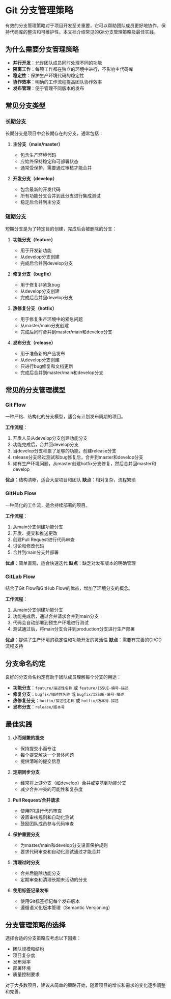 # Git 分支管理策略

有效的分支管理策略对于项目开发至关重要，它可以帮助团队成员更好地协作，保持代码库的整洁和可维护性。本文档介绍常见的Git分支管理策略及最佳实践。

## 为什么需要分支管理策略

- **并行开发**：允许团队成员同时处理不同的功能
- **隔离工作**：每项工作都在独立的环境中进行，不影响主代码库
- **稳定性**：保护生产环境代码的稳定性
- **协作效率**：明确的工作流程提高团队协作效率
- **发布管理**：便于管理不同版本的发布

## 常见分支类型

### 长期分支

长期分支是项目中会长期存在的分支，通常包括：

1. **主分支（main/master）**
   - 包含生产环境代码
   - 应始终保持稳定和可部署状态
   - 通常受保护，需要通过审核才能合并

2. **开发分支（develop）**
   - 包含最新的开发代码
   - 所有功能分支合并到此分支进行集成测试
   - 稳定后合并到主分支

### 短期分支

短期分支是为了特定目的创建，完成后会被删除的分支：

1. **功能分支（feature）**
   - 用于开发新功能
   - 从develop分支创建
   - 完成后合并回develop分支

2. **修复分支（bugfix）**
   - 用于修复非紧急bug
   - 从develop分支创建
   - 完成后合并回develop分支

3. **热修复分支（hotfix）**
   - 用于修复生产环境中的紧急问题
   - 从master/main分支创建
   - 完成后同时合并到master/main和develop分支

4. **发布分支（release）**
   - 用于准备新的产品发布
   - 从develop分支创建
   - 只进行bug修复和文档更新
   - 完成后合并到master/main和develop分支

## 常见的分支管理模型

### Git Flow

一种严格、结构化的分支模型，适合有计划发布周期的项目。

**工作流程**：
1. 开发人员从develop分支创建功能分支
2. 功能完成后，合并回develop分支
3. 当develop分支积累了足够的功能，创建release分支
4. release分支经过测试和bug修复后，合并到master和develop分支
5. 如有生产环境问题，从master创建hotfix分支修复，然后合并回master和develop

**优点**：结构清晰，适合大型项目和团队
**缺点**：相对复杂，流程繁琐

### GitHub Flow

一种简化的工作流，适合持续部署的项目。

**工作流程**：
1. 从main分支创建功能分支
2. 开发、提交和推送更改
3. 创建Pull Request进行代码审查
4. 讨论和修改代码
5. 合并到main分支并部署

**优点**：简单直观，适合快速迭代
**缺点**：缺乏对发布版本的明确管理

### GitLab Flow

结合了Git Flow和GitHub Flow的优点，增加了环境分支的概念。

**工作流程**：
1. 从main分支创建功能分支
2. 功能完成后，通过合并请求合并到main分支
3. 代码会自动部署到预生产环境进行测试
4. 测试通过后，将main分支合并到production分支进行生产部署

**优点**：提供了生产环境的稳定性和功能开发的灵活性
**缺点**：需要有完善的CI/CD流程支持

## 分支命名约定

良好的分支命名约定有助于团队成员理解每个分支的用途：

- **功能分支**：`feature/描述性名称` 或 `feature/ISSUE-编号-描述`
- **修复分支**：`bugfix/描述性名称` 或 `bugfix/ISSUE-编号-描述`
- **热修复分支**：`hotfix/描述性名称` 或 `hotfix/版本号-描述`
- **发布分支**：`release/版本号`

## 最佳实践

1. **小而频繁的提交**
   - 保持提交小而专注
   - 每个提交解决一个具体问题
   - 提供清晰的提交信息

2. **定期同步分支**
   - 经常将上游分支（如develop）合并或变基到功能分支
   - 减少合并冲突的可能性和复杂度

3. **Pull Request/合并请求**
   - 使用PR进行代码审查
   - 设置审核规则和自动化测试
   - 鼓励团队成员参与代码审查

4. **保护重要分支**
   - 为master/main和develop分支设置保护规则
   - 要求代码审查和自动化测试通过才能合并

5. **清理过时分支**
   - 合并后删除功能分支
   - 定期审查和清理长期未活动的分支

6. **使用标签记录发布**
   - 使用Git标签标记每个发布版本
   - 遵循语义化版本管理（Semantic Versioning）

## 分支管理策略的选择

选择合适的分支策略应考虑以下因素：
- 团队规模和结构
- 项目复杂度
- 发布频率
- 部署环境
- 质量控制要求

对于大多数项目，建议从简单的策略开始，随着项目的增长和需求的变化逐步调整和完善。 